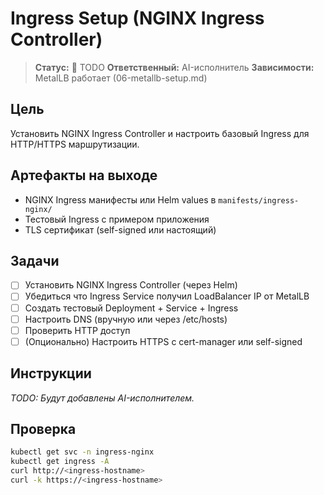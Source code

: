 # Ingress Setup (NGINX Ingress Controller)

> **Статус:** 🔴 TODO
> **Ответственный:** AI-исполнитель
> **Зависимости:** MetalLB работает (06-metallb-setup.md)

## Цель
Установить NGINX Ingress Controller и настроить базовый Ingress для HTTP/HTTPS маршрутизации.

## Артефакты на выходе
- NGINX Ingress манифесты или Helm values в `manifests/ingress-nginx/`
- Тестовый Ingress с примером приложения
- TLS сертификат (self-signed или настоящий)

## Задачи
- [ ] Установить NGINX Ingress Controller (через Helm)
- [ ] Убедиться что Ingress Service получил LoadBalancer IP от MetalLB
- [ ] Создать тестовый Deployment + Service + Ingress
- [ ] Настроить DNS (вручную или через /etc/hosts)
- [ ] Проверить HTTP доступ
- [ ] (Опционально) Настроить HTTPS с cert-manager или self-signed

## Инструкции

*TODO: Будут добавлены AI-исполнителем.*

## Проверка
```bash
kubectl get svc -n ingress-nginx
kubectl get ingress -A
curl http://<ingress-hostname>
curl -k https://<ingress-hostname>
```

